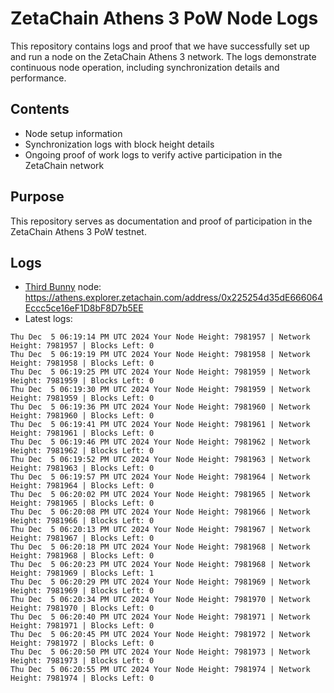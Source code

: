 # ZetaChain Athens 3 PoW Node Logs
This repository contains logs and proof that we have successfully set up and run a node on the ZetaChain Athens 3 network. The logs demonstrate continuous node operation, including synchronization details and performance.

## Contents
- Node setup information
- Synchronization logs with block height details
- Ongoing proof of work logs to verify active participation in the ZetaChain network

## Purpose
This repository serves as documentation and proof of participation in the ZetaChain Athens 3 PoW testnet.

## Logs

- [Third Bunny](https://thirdbunny.xyz/) node: https://athens.explorer.zetachain.com/address/0x225254d35dE666064Eccc5ce16eF1D8bF8D7b5EE
- Latest logs:
```
Thu Dec  5 06:19:14 PM UTC 2024 Your Node Height: 7981957 | Network Height: 7981957 | Blocks Left: 0
Thu Dec  5 06:19:19 PM UTC 2024 Your Node Height: 7981958 | Network Height: 7981958 | Blocks Left: 0
Thu Dec  5 06:19:25 PM UTC 2024 Your Node Height: 7981959 | Network Height: 7981959 | Blocks Left: 0
Thu Dec  5 06:19:30 PM UTC 2024 Your Node Height: 7981959 | Network Height: 7981959 | Blocks Left: 0
Thu Dec  5 06:19:36 PM UTC 2024 Your Node Height: 7981960 | Network Height: 7981960 | Blocks Left: 0
Thu Dec  5 06:19:41 PM UTC 2024 Your Node Height: 7981961 | Network Height: 7981961 | Blocks Left: 0
Thu Dec  5 06:19:46 PM UTC 2024 Your Node Height: 7981962 | Network Height: 7981962 | Blocks Left: 0
Thu Dec  5 06:19:52 PM UTC 2024 Your Node Height: 7981963 | Network Height: 7981963 | Blocks Left: 0
Thu Dec  5 06:19:57 PM UTC 2024 Your Node Height: 7981964 | Network Height: 7981964 | Blocks Left: 0
Thu Dec  5 06:20:02 PM UTC 2024 Your Node Height: 7981965 | Network Height: 7981965 | Blocks Left: 0
Thu Dec  5 06:20:08 PM UTC 2024 Your Node Height: 7981966 | Network Height: 7981966 | Blocks Left: 0
Thu Dec  5 06:20:13 PM UTC 2024 Your Node Height: 7981967 | Network Height: 7981967 | Blocks Left: 0
Thu Dec  5 06:20:18 PM UTC 2024 Your Node Height: 7981968 | Network Height: 7981968 | Blocks Left: 0
Thu Dec  5 06:20:23 PM UTC 2024 Your Node Height: 7981968 | Network Height: 7981969 | Blocks Left: 1
Thu Dec  5 06:20:29 PM UTC 2024 Your Node Height: 7981969 | Network Height: 7981969 | Blocks Left: 0
Thu Dec  5 06:20:34 PM UTC 2024 Your Node Height: 7981970 | Network Height: 7981970 | Blocks Left: 0
Thu Dec  5 06:20:40 PM UTC 2024 Your Node Height: 7981971 | Network Height: 7981971 | Blocks Left: 0
Thu Dec  5 06:20:45 PM UTC 2024 Your Node Height: 7981972 | Network Height: 7981972 | Blocks Left: 0
Thu Dec  5 06:20:50 PM UTC 2024 Your Node Height: 7981973 | Network Height: 7981973 | Blocks Left: 0
Thu Dec  5 06:20:55 PM UTC 2024 Your Node Height: 7981974 | Network Height: 7981974 | Blocks Left: 0
```
